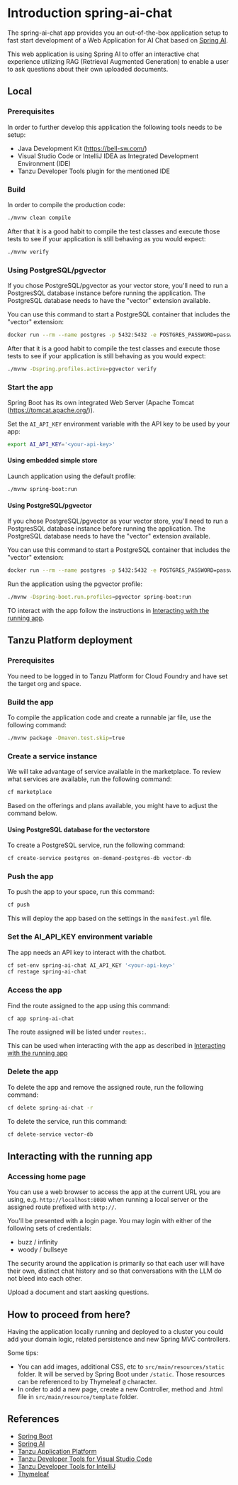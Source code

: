# Introduction spring-ai-chat

The spring-ai-chat app provides you an out-of-the-box application setup to fast start development of a Web Application for AI Chat based on [Spring AI](https://spring.io/projects/spring-ai).

This web application is using Spring AI to offer an interactive chat experience utilizing RAG (Retrieval Augmented Generation) to enable a user to ask questions about their own uploaded documents.

## Local

### Prerequisites

In order to further develop this application the following tools needs to be setup:
- Java Development Kit (https://bell-sw.com/)
- Visual Studio Code or IntelliJ IDEA as Integrated Development Environment (IDE)
- Tanzu Developer Tools plugin for the mentioned IDE

### Build
In order to compile the production code:

```sh
./mvnw clean compile
```

<!-- #IF(#vectorStoreType == 'simple') -->

After that it is a good habit to compile the test classes and execute those tests to see if your application is still behaving as you would expect:

```sh
./mvnw verify
```
<!-- #ELSE -->
### Using PostgreSQL/pgvector

If you chose PostgreSQL/pgvector as your vector store, you'll need to run a PostgresSQL database instance before running the application. The PostgreSQL database needs to have the "vector" extension available.

You can use this command to start a PostgreSQL container that includes the "vector" extension:

```sh
docker run --rm --name postgres -p 5432:5432 -e POSTGRES_PASSWORD=password -d pgvector/pgvector:pg17
```

After that it is a good habit to compile the test classes and execute those tests to see if your application is still behaving as you would expect:

```sh
./mvnw -Dspring.profiles.active=pgvector verify
```
<!-- #ENDIF -->

### Start the app

Spring Boot has its own integrated Web Server (Apache Tomcat (https://tomcat.apache.org/)).

Set the `AI_API_KEY` environment variable with the API key to be used by your app:

```sh
export AI_API_KEY='<your-api-key>'
```

<!-- #IF(#vectorStoreType == 'simple') -->
#### Using embedded simple store

Launch application using the default profile:

```sh
./mvnw spring-boot:run
```
<!-- #ELSE -->
#### Using PostgreSQL/pgvector

If you chose PostgreSQL/pgvector as your vector store, you'll need to run a PostgresSQL database instance before running the application. The PostgreSQL database needs to have the "vector" extension available.

You can use this command to start a PostgreSQL container that includes the "vector" extension:

```sh
docker run --rm --name postgres -p 5432:5432 -e POSTGRES_PASSWORD=password -d pgvector/pgvector:pg17
```

Run the application using the pgvector profile:

```sh
./mvnw -Dspring-boot.run.profiles=pgvector spring-boot:run
```
<!-- #ENDIF -->

TO interact with the app follow the instructions in [Interacting with the running app](#interacting-with-the-running-app).


## Tanzu Platform deployment

### Prerequisites

You need to be logged in to Tanzu Platform for Cloud Foundry and have set the target org and space.

### Build the app

To compile the application code and create a runnable jar file, use the following command:

```sh
./mvnw package -Dmaven.test.skip=true
```
<!-- #IF(#vectorStoreType == 'pgvector') -->

### Create a service instance

We will take advantage of service available in the marketplace.
To review what services are available, run the following command:

```sh
cf marketplace
```

Based on the offerings and plans available, you might have to adjust the command below.

#### Using PostgreSQL database for the vectorstore

To create a PostgreSQL service, run the following command:

```sh
cf create-service postgres on-demand-postgres-db vector-db
```
<!-- #ENDIF -->

### Push the app

To push the app to your space, run this command:

```sh
cf push
```

This will deploy the app based on the settings in the `manifest.yml` file.

### Set the AI_API_KEY environment variable

The app needs an API key to interact with the chatbot.

```sh
cf set-env spring-ai-chat AI_API_KEY '<your-api-key>'
cf restage spring-ai-chat
```

### Access the app

Find the route assigned to the app using this command:

```sh
cf app spring-ai-chat
```

The route assigned will be listed under `routes:`.

This can be used when interacting with the app as described in [Interacting with the running app](#interacting-with-the-running-app)

### Delete the app

To delete the app and remove the assigned route, run the following command:

```sh
cf delete spring-ai-chat -r
```
<!-- #IF(#vectorStoreType == 'pgvector') -->

To delete the service, run this command:

```sh
cf delete-service vector-db
```
<!-- #ENDIF -->

## Interacting with the running app

### Accessing home page

You can use a web browser to access the app at the current URL you are using, e.g. `http://localhost:8080` when running a local server or the assigned route prefixed with `http://`.

You'll be presented with a login page. You may login with either of the following sets
of credentials:

 - buzz / infinity
 - woody / bullseye

The security around the application is primarily so that each user will have their own,
distinct chat history and so that conversations with the LLM do not bleed into each
other.

Upload a document and start aasking questions.

## How to proceed from here?

Having the application locally running and deployed to a cluster you could add your domain logic, related persistence and new Spring MVC controllers.

Some tips:
- You can add images, additional CSS, etc to `src/main/resources/static` folder. It will be served by Spring Boot under `/static`. Those resources can be referenced to by Thymeleaf `@` character.
- In order to add a new page, create a new Controller, method and .html file in `src/main/resource/template` folder.

## References
- [Spring Boot](https://spring.io/projects/spring-boot/)
- [Spring AI](https://spring.io/projects/spring-ai)
- [Tanzu Application Platform](https://tanzu.vmware.com/application-platform)
- [Tanzu Developer Tools for Visual Studio Code](https://docs.vmware.com/en/VMware-Tanzu-Application-Platform/1.2/tap/GUID-vscode-extension-about.html)
- [Tanzu Developer Tools for IntelliJ](https://docs.vmware.com/en/VMware-Tanzu-Application-Platform/1.2/tap/GUID-intellij-extension-about.html)
- [Thymeleaf](https://www.thymeleaf.org/)
